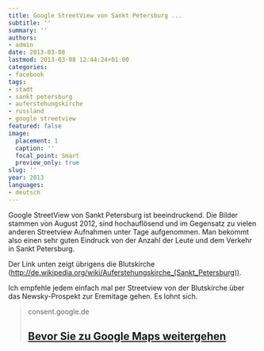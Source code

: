 ```yaml
---
title: Google StreetView von Sankt Petersburg ...
subtitle: ''
summary: ''
authors:
- admin
date: 2013-03-08
lastmod: 2013-03-08 12:44:24+01:00
categories:
- facebook
tags:
- stadt
- sankt petersburg
- auferstehungskirche
- russland
- google streetview
featured: false
image:
  placement: 1
  caption: ''
  focal_point: Smart
  preview_only: true
slug: ''
year: 2013
languages:
- deutsch
---
```


Google StreetView von Sankt Petersburg ist beeindruckend. Die Bilder stammen von August 2012, sind hochauflösend und im Gegensatz zu vielen anderen Streetview Aufnahmen unter Tage aufgenommen. Man bekommt also einen sehr guten Eindruck von der Anzahl der Leute und dem Verkehr in Sankt Petersburg. 

Der Link unten zeigt übrigens die Blutskirche (http://de.wikipedia.org/wiki/Auferstehungskirche_(Sankt_Petersburg)).

Ich empfehle jedem einfach mal per Streetview von der Blutskirche über das Newsky-Prospekt zur Eremitage gehen. Es lohnt sich.
> consent.google.de
> ## [Bevor Sie zu Google Maps weitergehen](https://maps.google.de/maps?q=Eremitage,+Russland,+Sankt+Petersburg,+Palace+Embankment&hl=de&ie=UTF8&ll=59.940568,30.328188&spn=0.010361,0.073814&sll=59.954858,30.324921&sspn=0.185302,0.590515&oq=sankt+petersburg+er&hq=Palace+Embankment&hnear=Eremitage,+%D0%94%D0%B2%D0%BE%D1%80%D1%86%D0%BE%D0%B2%D0%B0%D1%8F+%D0%BF%D0%BB%D0%BE%D1%89%D0%B0%D0%B4%D1%8C,+2,+%D0%A1%D0%B0%D0%BD%D0%BA%D1%82-%D0%9F%D0%B5%D1%82%D0%B5%D1%80%D0%B1%D1%83%D1%80%D0%B3,+Russland,+190000&t=m&fll=59.937773,30.316&fspn=0.010491,0.073814&layer=c&cbll=59.94038,30.328088&panoid=QxgeuSmntlo7MGEzI0KowA&cbp=13,138.46,,0,-22.18&z=14)
>